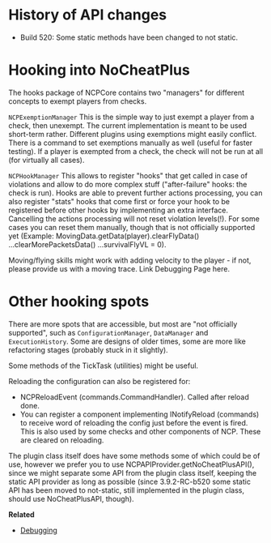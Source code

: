 # History of API changes
* Build 520: Some static methods have been changed to not static.

# Hooking into NoCheatPlus
The hooks package of NCPCore contains two "managers" for different concepts to exempt players from checks.

`NCPExemptionManager` This is the simple way to just exempt a player from a check, then unexempt. The current implementation is meant to be used short-term rather. Different plugins using exemptions might easily conflict. There is a command to set exemptions manually as well (useful for faster testing). If a player is exempted from a check, the check will not be run at all (for virtually all cases).

`NCPHookManager` This allows to register "hooks" that get called in case of violations and allow to do more complex stuff ("after-failure" hooks: the check is run). Hooks are able to prevent further actions processing, you can also register "stats" hooks that come first or force your hook to be registered before other hooks by implementing an extra interface. Cancelling the actions processing will not reset violation levels(!). For some cases you can reset them manually, though that is not officially supported yet (Example: MovingData.getData(player).clearFlyData() ...clearMorePacketsData() ...survivalFlyVL = 0).

Moving/flying skills might work with adding velocity to the player - if not, please provide us with a moving trace. Link Debugging Page here.
 
# Other hooking spots
There are more spots that are accessible, but most are "not officially supported", such as `ConfigurationManager`, `DataManager` and `ExecutionHistory`. Some are designs of older times, some are more like refactoring stages (probably stuck in it slightly).

Some methods of the TickTask (utilities) might be useful. 

Reloading the configuration can also be registered for:
* NCPReloadEvent (commands.CommandHandler). Called after reload done.
* You can register a component implementing INotifyReload (commands) to receive word of reloading the config just before the event is fired. This is also used by some checks and other components of NCP. These are cleared on reloading.

The plugin class itself does have some methods some of which could be of use, however we prefer you to use NCPAPIProvider.getNoCheatPlusAPI(), since we might separate some API from the plugin class itself, keeping the static API provider as long as possible (since 3.9.2-RC-b520 some static API has been moved to not-static, still implemented in the plugin class, should use NoCheatPlusAPI, though).

**Related**
* [Debugging](Debugging)
